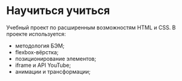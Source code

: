 # Научиться учиться
Учебный проект по расширенным возможностям HTML и CSS.
В проекте используется:
* методология БЭМ;
* flexbox-вёрстка;
* позиционирование элементов;
* iframe и API YouTube;
* анимации и трансформации;

